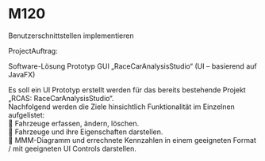 # M120
Benutzerschnittstellen implementieren

ProjectAuftrag:

  Software-Lösung
  Prototyp GUI „RaceCarAnalysisStudio“
  (UI – basierend auf JavaFX) 

Es soll ein UI Prototyp erstellt werden für das bereits bestehende Projekt „RCAS: RaceCarAnalysisStudio“.<br>
Nachfolgend werden die Ziele hinsichtlich Funktionalität im Einzelnen aufgelistet:<br>
   Fahrzeuge erfassen, ändern, löschen.<br>
   Fahrzeuge und ihre Eigenschaften darstellen.<br>
   MMM-Diagramm und errechnete Kennzahlen in einem geeigneten Format / mit geeigneten UI Controls darstellen. 
